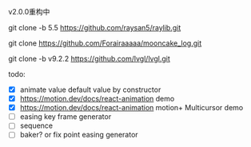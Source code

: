 v2.0.0重构中

git clone -b 5.5 https://github.com/raysan5/raylib.git

git clone https://github.com/Forairaaaaa/mooncake_log.git

git clone -b v9.2.2 https://github.com/lvgl/lvgl.git

todo:
- [x] animate value default value by constructor
- [x] https://motion.dev/docs/react-animation demo
- [x] https://motion.dev/docs/react-animation motion+ Multicursor demo
- [ ] easing key frame generator
- [ ] sequence
- [ ] baker? or fix point easing generator